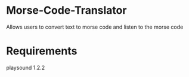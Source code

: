 # Morse-Code-Translator
Allows users to convert text to morse code and listen to the morse code
# Requirements
playsound 1.2.2
